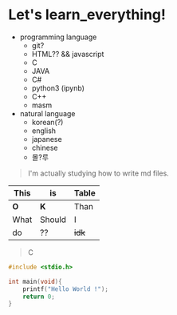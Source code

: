 # Let's learn_everything!

* programming language
    * git?
    * HTML?? && javascript
    * C
    * JAVA
    * C#
    * python3 (ipynb)
    * C++
    * masm
* natural language
    * korean(?)
    * english
    * japanese
    * chinese
    * 몰?루
> I'm actually studying how to write md files.

This|is|Table
---|---|---|
**O**|**K**|Than|
What|Should|I
do|??|~~idk~~

> C
```c
#include <stdio.h>

int main(void){
    printf("Hello World !");
    return 0;
}
```